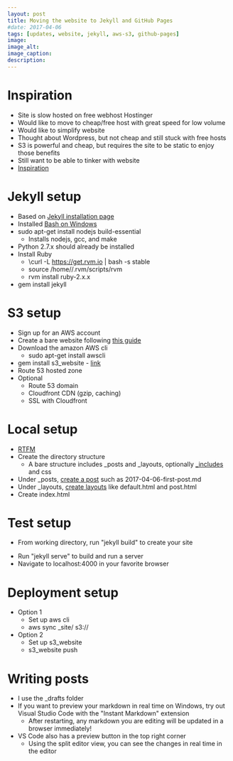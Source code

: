 ```yaml
---
layout: post
title: Moving the website to Jekyll and GitHub Pages
#date: 2017-04-06
tags: [updates, website, jekyll, aws-s3, github-pages]
image: 
image_alt: 
image_caption: 
description: 
---
```


# Inspiration
 - Site is slow hosted on free webhost Hostinger
 - Would like to move to cheap/free host with great speed for low volume
 - Would like to simplify website
 - Thought about Wordpress, but not cheap and still stuck with free hosts
 - S3 is powerful and cheap, but requires the site to be static to enjoy those benefits
 - Still want to be able to tinker with website
 - [Inspiration](https://startupnextdoor.com/from-wordpress-to-jekyll-to-ghost/)

# Jekyll setup
 - Based on [Jekyll installation page](https://jekyllrb.com/docs/installation/)
 - Installed [Bash on Windows](http://www.windowscentral.com/how-install-bash-shell-command-line-windows-10)
 - sudo apt-get install nodejs build-essential
   + Installs nodejs, gcc, and make
 - Python 2.7.x should already be installed
 - Install Ruby
   + \curl -L https://get.rvm.io | bash -s stable
   + source /home/<username>/.rvm/scripts/rvm
   + rvm install ruby-2.x.x
 - gem install jekyll

# S3 setup
 - Sign up for an AWS account
 - Create a bare website following [this guide](http://docs.aws.amazon.com/AmazonS3/latest/dev/HostingWebsiteOnS3Setup.html)
 - Download the amazon AWS cli
   + sudo apt-get install awscli
 - gem install s3_website - [link](https://github.com/laurilehmijoki/s3_website)
 - Route 53 hosted zone
 - Optional
   + Route 53 domain
   + Cloudfront CDN (gzip, caching)
   + SSL with Cloudfront

# Local setup
 - [RTFM](https://jekyllrb.com/docs/home/)
 - Create the directory structure
   + A bare structure includes _posts and _layouts, optionally [_includes](https://jekyllrb.com/docs/includes/) and css
 - Under _posts, [create a post](https://jekyllrb.com/docs/posts/) such as 2017-04-06-first-post.md
 - Under _layouts, [create layouts](https://jeremenichelli.github.io/2015/07/building-blog-jekyll-creating-layouts/#_layouts) like default.html and post.html
 - Create index.html

# Test setup
 - From working directory, run "jekyll build" to create your site
 <!--- [Install Apache for Ubuntu](https://developer.mozilla.org/en-US/docs/Learn/Common_questions/Set_up_a_basic_working_environment)-->
 - Run "jekyll serve" to build and run a server
 - Navigate to localhost:4000 in your favorite browser

# Deployment setup
 - Option 1
   + Set up aws cli
   + aws sync _site/ s3://<bucket>
 - Option 2
   + Set up s3_website
   + s3_website push

# Writing posts
 - I use the _drafts folder
 - If you want to preview your markdown in real time on Windows, try out Visual Studio Code with the "Instant Markdown" extension
   + After restarting, any markdown you are editing will be updated in a browser immediately!
 - VS Code also has a preview button in the top right corner
   + Using the split editor view, you can see the changes in real time in the editor